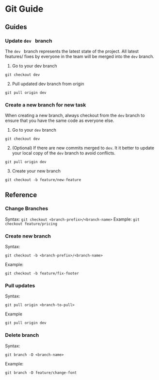 # Git Guide

## Guides

### Update `dev ` branch
The `dev ` branch represents the latest state of the project. All latest features/ fixes by everyone in the team will be merged into the `dev` branch.
1. Go to your dev branch
```
git checkout dev
```
2. Pull updated dev branch from origin
```
git pull origin dev
```

### Create a new branch for new task
When creating a new branch, always checkout from the `dev` branch to ensure that you have the same code as everyone else.
1. Go to your `dev` branch
```
git checkout dev
```
2. (Optional) If there are new commits merged to `dev`. It it better to update your local copy of the `dev` branch to avoid conflicts.
```
git pull origin dev
```
3. Create your new branch
```
git checkout -b feature/new-feature
```

## Reference

### Change Branches
Syntax:
`git checkout <branch-prefix>/<branch-name>`
Example:
`git checkout feature/pricing`

### Create new branch
Syntax:
```
git checkout -b <branch-prefix>/<branch-name>
```
Example:
```
git checkout -b feature/fix-footer
```

### Pull updates
Syntax:
```
git pull origin <branch-to-pull>
```
Example
```
git pull origin dev
```

### Delete branch
Syntax:
```
git branch -D <branch-name>
```
Example:
```
git branch -D feature/change-font
```

